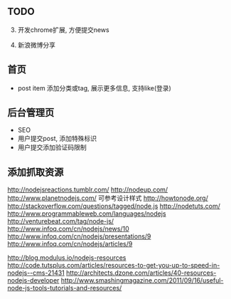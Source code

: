 ## TODO
3. 开发chrome扩展, 方便提交news

4. 新浪微博分享

## 首页
* post item 添加分类或tag, 展示更多信息, 支持like(登录)

## 后台管理页
* SEO
* 用户提交post, 添加特殊标识
* 用户提交添加验证码限制

## 添加抓取资源

http://nodejsreactions.tumblr.com/
http://nodeup.com/
http://www.planetnodejs.com/     可参考设计样式
http://howtonode.org/
http://stackoverflow.com/questions/tagged/node.js
http://nodetuts.com/
http://www.programmableweb.com/languages/nodejs
http://venturebeat.com/tag/node-js/
http://www.infoq.com/cn/nodejs/news/10
http://www.infoq.com/cn/nodejs/presentations/9
http://www.infoq.com/cn/nodejs/articles/9

http://blog.modulus.io/nodejs-resources
http://code.tutsplus.com/articles/resources-to-get-you-up-to-speed-in-nodejs--cms-21431
http://architects.dzone.com/articles/40-resources-nodejs-developer
http://www.smashingmagazine.com/2011/09/16/useful-node-js-tools-tutorials-and-resources/

